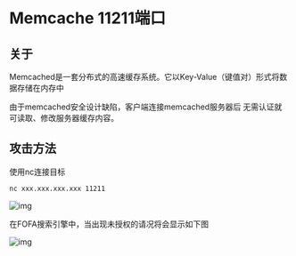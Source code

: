# Memcache 11211端口

## 关于

<a-checkbox checked>Memcached是一套分布式的高速缓存系统。它以Key-Value（键值对）形式将数据存储在内存中</a-checkbox></br>

<a-checkbox checked>由于memcached安全设计缺陷，客户端连接memcached服务器后 无需认证就 可读取、修改服务器缓存内容。</a-checkbox></br>



## 攻击方法

使用nc连接目标

```bash
nc xxx.xxx.xxx.xxx 11211
```

![img](/assets/PeiQi-Wiki/img/1629282465066-16edc9ec-baa6-4516-97d7-cec48fda2362.png)

在FOFA搜索引擎中，当出现未授权的请况将会显示如下图

![img](/assets/PeiQi-Wiki/img/1629282437513-18421004-85e4-4488-8db7-f606bf470cce.png)